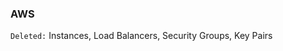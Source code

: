 <!-- usedin: [ _legacy_docker/stack-management] - post: -->


### AWS
`Deleted:` Instances, Load Balancers, Security Groups, Key Pairs

